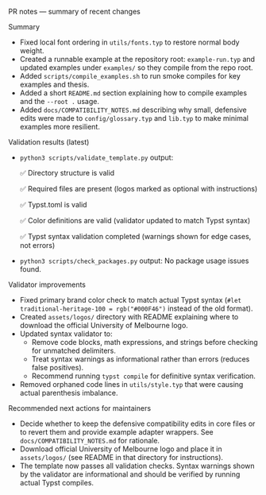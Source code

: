 PR notes — summary of recent changes

Summary

- Fixed local font ordering in `utils/fonts.typ` to restore normal body weight.
- Created a runnable example at the repository root: `example-run.typ` and updated examples
  under `examples/` so they compile from the repo root.
- Added `scripts/compile_examples.sh` to run smoke compiles for key examples and thesis.
- Added a short `README.md` section explaining how to compile examples and the `--root .` usage.
- Added `docs/COMPATIBILITY_NOTES.md` describing why small, defensive edits were made to
  `config/glossary.typ` and `lib.typ` to make minimal examples more resilient.

Validation results (latest)

- `python3 scripts/validate_template.py` output:

  ✅ Directory structure is valid

  ✅ Required files are present (logos marked as optional with instructions)

  ✅ Typst.toml is valid

  ✅ Color definitions are valid (validator updated to match Typst syntax)

  ✅ Typst syntax validation completed (warnings shown for edge cases, not errors)

- `python3 scripts/check_packages.py` output: No package usage issues found.

Validator improvements

- Fixed primary brand color check to match actual Typst syntax (`#let traditional-heritage-100 =
  rgb("#000F46")` instead of the old format).
- Created `assets/logos/` directory with README explaining where to download the official
  University of Melbourne logo.
- Updated syntax validator to:
  - Remove code blocks, math expressions, and strings before checking for unmatched delimiters.
  - Treat syntax warnings as informational rather than errors (reduces false positives).
  - Recommend running `typst compile` for definitive syntax verification.
- Removed orphaned code lines in `utils/style.typ` that were causing actual parenthesis
  imbalance.

Recommended next actions for maintainers

- Decide whether to keep the defensive compatibility edits in core files or to revert them and
  provide example adapter wrappers. See `docs/COMPATIBILITY_NOTES.md` for rationale.
- Download official University of Melbourne logo and place it in `assets/logos/` (see README in
  that directory for instructions).
- The template now passes all validation checks. Syntax warnings shown by the validator are
  informational and should be verified by running actual Typst compiles.

